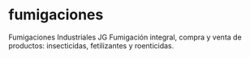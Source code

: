 # fumigaciones
Fumigaciones Industriales JG
Fumigación integral, compra y venta de productos: insecticidas, fetilizantes y roenticidas.
